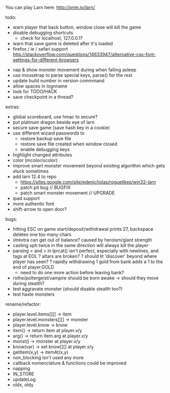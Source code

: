 You can play Larn here: http://prim.io/larn/

todo:
* warn player that back button, window close will kill the game
* disable debugging shortcuts
  - check for localhost, 127.0.0.1?
* warn that save game is deleted after it's loaded
* firefox / ie / safari support http://stackoverflow.com/questions/14633947/alternative-css-font-settings-for-different-browsers
- nap & show monster movement during when falling asleep
- use mousetrap to parse special keys, parse() for the rest
- update build number in version commmand
- allow spaces in lognname
- look for TODO/HACK
- save checkpoint in a thread?

extras:
- global scoreboard, use hmac to secure?
- put platinum dragon beside eye of larn
- secure save game (save hash key in a cookie)
- use different wizard passwords to
  - restore backup save file
  - restore save file created when window closed
  - enable debugging keys
- highlight changed attributes
- color (mcolor/ocolor)
- improve smart monster movement beyond existing algorithm which gets stuck sometimes
- add larn 12.4 to repo
  - https://sites.google.com/site/edenicholas/roguelikes/win32-larn
  - patch pit bug // BUGFIX
  - patch smart monster movement // UPGRADE
- ipad support
- more authentic font
- shift-arrow to open door?

bugs:
- hitting ESC on game start/deposit/withdrawal prints 27, backspace deletes one too many chars
- strextra can get out of balance? caused by heroism/giant strength
- casting sph twice in the same direction will always kill the player
- parsing < and > in lprcat() isn't perfect, especially with newlines, and tags at EOL
? altars are broken?
? should lit 'discover' beyond where player has seen?
? rapidly withdrawing 1 gold from bank adds a 1 to the end of player.GOLD
    - need to do one more action before leaving bank?
- rothe/poltergeist/vampire should be born awake -> should they move during stealth?
- test aggravate monster (should disable stealth too?)
- test haste monsters

rename/refactor:
- player.level.items[][] -> item
- player.level.monsters[][] -> monster
- player.level.know -> know
- item() -> return item at player.x/y
- arg() -> return item.arg at player.x/y
- monst() -> monster at player.x/y
- know(var) -> set know[][] at player.x/y
- getItem(x,y) -> itemAt(x,y)
- non_blocking isn't used any more
- callback nomenclature & functions could be improved
- napping
- IN_STORE
- updateLog
- oldx, oldy
